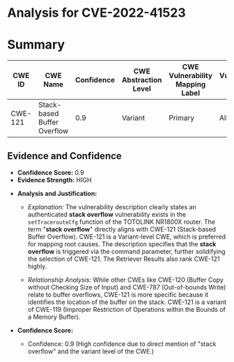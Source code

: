 # Analysis for CVE-2022-41523

# Summary
| CWE ID | CWE Name | Confidence | CWE Abstraction Level | CWE Vulnerability Mapping Label | CWE-Vulnerability Mapping Notes |
|---|---|---|---|---|---|
| CWE-121 | Stack-based Buffer Overflow | 0.9 | Variant | Primary | Allowed |

## Evidence and Confidence

*   **Confidence Score:** 0.9
*   **Evidence Strength:** HIGH

- **Analysis and Justification:**  
  - *Explanation:* The vulnerability description clearly states an authenticated **stack overflow** vulnerability exists in the `setTracerouteCfg` function of the TOTOLINK NR1800X router. The term "**stack overflow**" directly aligns with CWE-121 (Stack-based Buffer Overflow). CWE-121 is a Variant-level CWE, which is preferred for mapping root causes. The description specifies that the **stack overflow** is triggered via the command parameter, further solidifying the selection of CWE-121. The Retriever Results also rank CWE-121 highly.
  
  - *Relationship Analysis:* While other CWEs like CWE-120 (Buffer Copy without Checking Size of Input) and CWE-787 (Out-of-bounds Write) relate to buffer overflows, CWE-121 is more specific because it identifies the location of the buffer on the stack. CWE-121 is a variant of CWE-119 (Improper Restriction of Operations within the Bounds of a Memory Buffer).

- **Confidence Score:**  
  - Confidence: 0.9 (High confidence due to direct mention of "stack overflow" and the variant level of the CWE.)